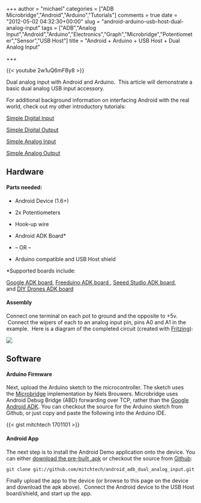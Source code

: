 +++
author = "michael"
categories = ["ADB Microbridge","Android","Arduino","Tutorials"]
comments = true
date = "2012-05-02 04:32:30+00:00"
slug = "android-arduino-usb-host-dual-analog-input"
tags = ["ADB","Analog Input","Android","Arduino","Electronics","Graph","Microbridge","Potentiometer","Sensor","USB Host"]
title = "Android + Arduino + USB Host + Dual Analog Input"

+++

{{< youtube 2w1uQ6mFBy8 >}}

Dual analog input with Android and Arduino.  This article will demonstrate a basic dual analog USB input accessory.

For additional background information on interfacing Android with the real world, check out my other introductory tutorials:

[Simple Digital Input](http://mitchtech.net/android-arduino-usb-host-simple-digital-input/)

[Simple Digital Output](http://mitchtech.net/android-arduino-usb-host-simple-digital-output/)

[Simple Analog Input](http://mitchtech.net/android-arduino-usb-host-simple-analog-input/)

[Simple Analog Output](http://mitchtech.net/android-arduino-usb-host-simple-analog-output/)

## Hardware

#### Parts needed:

  * Android Device (1.6+)

  * 2x Potentiometers

  * Hook-up wire

  * Android ADK Board*

  * – OR –

  * Arduino compatible and USB Host shield

*Supported boards include:

[Google ADK board](http://www.rt-net.jp/shop/index.php?main_page=product_info&cPath=3_4&products_id=1), [Freeduino ADK board ](http://shop.moderndevice.com/products/freeduino-usb-host-board), [Seeed Studio ADK board](http://www.seeedstudio.com/depot/seeeduino-adk-main-board-p-846.html), and [DIY Drones ADK board](https://store.diydrones.com/ProductDetails.asp?ProductCode=BR-PhoneDrone)

#### Assembly

Connect one terminal on each pot to ground and the opposite to +5v.  Connect the wipers of each to an analog input pin, pins A0 and A1 in the example.  Here is a diagram of the completed circuit (created with [Fritzing](http://fritzing.org/)):

[![](http://mitchtech.net/wp-content/uploads/2012/05/adb_dual_analog_input.png)](http://mitchtech.net/wp-content/uploads/2012/05/adb_dual_analog_input.png)

## Software

#### Arduino Firmware

Next, upload the Arduino sketch to the microcontroller. The sketch uses the [Microbridge](http://code.google.com/p/microbridge/) implementation by Niels Brouwers. Microbridge uses Android Debug Bridge (ABD) forwarding over TCP, rather than the [Google Android ADK](http://developer.android.com/guide/topics/usb/adk.html). You can checkout the source for the Arduino sketch from Github, or just copy and paste the following into the Arduino IDE.

{{< gist mitchtech 1701101 >}}

#### Android App

The next step is to install the Android Demo application onto the device. You can either [download the pre-built .apk](http://mitch-tech.appspot.com/adb/AdbDualAnalogInput.apk) or checkout the source from [Github](https://github.com/mitchtech/android_adb_dual_analog_input):

```
git clone git://github.com/mitchtech/android_adb_dual_analog_input.git
```

Finally upload the app to the device (or browse to this page on the device and download the apk above).  Connect the Android device to the USB Host board/shield, and start up the app.

